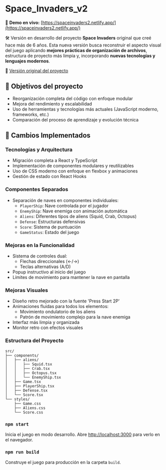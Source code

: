 # Space_Invaders_v2

🔗 **Demo en vivo:** [https://spaceinvaders2.netlify.app/](https://spaceinvaders2.netlify.app/)

🛠️ Versión en desarrollo del proyecto **Space Invaders** original que creé hace más de 6 años. Esta nueva versión busca reconstruir el aspecto visual del juego aplicando **mejores prácticas de organización de archivos**, estructura de proyecto más limpia y, incorporando **nuevas tecnologías y lenguajes modernos**.

🔗 [Versión original del proyecto](https://github.com/Unai-RM/Space_invaders)

## 🎯 Objetivos del proyecto
- Reorganización completa del código con enfoque modular
- Mejora del rendimiento y escalabilidad
- Uso de herramientas y tecnologías más actuales (JavaScript moderno, frameworks, etc.)
- Comparación del proceso de aprendizaje y evolución técnica

## 🚀 Cambios Implementados

### Tecnologías y Arquitectura
- Migración completa a React y TypeScript
- Implementación de componentes modulares y reutilizables
- Uso de CSS moderno con enfoque en flexbox y animaciones
- Gestión de estado con React Hooks

### Componentes Separados
- Separación de naves en componentes individuales:
  - `PlayerShip`: Nave controlada por el jugador
  - `EnemyShip`: Nave enemiga con animación automática
  - `Aliens`: Diferentes tipos de aliens (Squid, Crab, Octopus)
  - `Defense`: Estructuras defensivas
  - `Score`: Sistema de puntuación
  - `GameStatus`: Estado del juego

### Mejoras en la Funcionalidad
- Sistema de controles dual:
  - Flechas direccionales (←/→)
  - Teclas alternativas (A/D)
- Popup instructivo al inicio del juego
- Límites de movimiento para mantener la nave en pantalla

### Mejoras Visuales
- Diseño retro mejorado con la fuente 'Press Start 2P'
- Animaciones fluidas para todos los elementos:
  - Movimiento ondulatorio de los aliens
  - Patrón de movimiento complejo para la nave enemiga
- Interfaz más limpia y organizada
- Monitor retro con efectos visuales

### Estructura del Proyecto
```
src/
├── components/
│   ├── aliens/
│   │   ├── Squid.tsx
│   │   ├── Crab.tsx
│   │   ├── Octopus.tsx
│   │   └── EnemyShip.tsx
│   ├── Game.tsx
│   ├── PlayerShip.tsx
│   ├── Defense.tsx
│   └── Score.tsx
└── styles/
    ├── Game.css
    ├── Aliens.css
    └── Score.css
```

### `npm start`
Inicia el juego en modo desarrollo.
Abre [http://localhost:3000](http://localhost:3000) para verlo en el navegador.

### `npm run build`
Construye el juego para producción en la carpeta `build`.